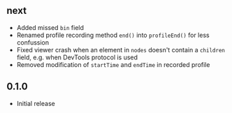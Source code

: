 ## next

- Added missed `bin` field
- Renamed profile recording method `end()` into `profileEnd()` for less confussion
- Fixed viewer crash when an element in `nodes` doesn't contain a `children` field, e.g. when DevTools protocol is used
- Removed modification of `startTime` and `endTime` in recorded profile

## 0.1.0

- Initial release
